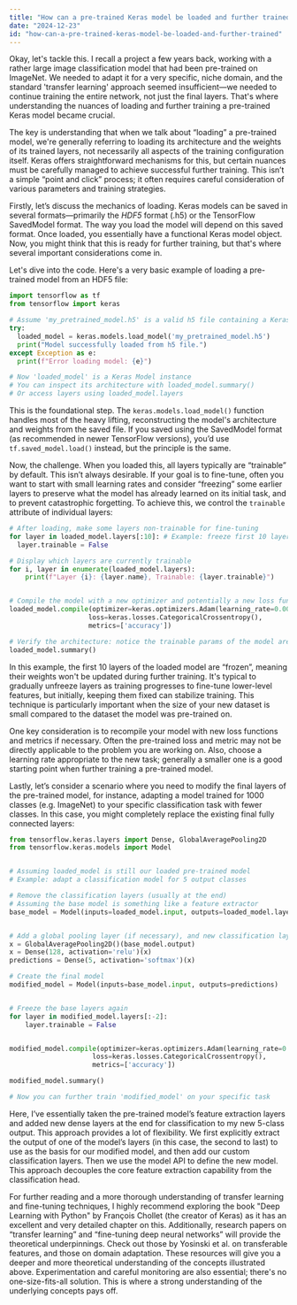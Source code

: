 ```yaml
---
title: "How can a pre-trained Keras model be loaded and further trained?"
date: "2024-12-23"
id: "how-can-a-pre-trained-keras-model-be-loaded-and-further-trained"
---
```


Okay, let's tackle this. I recall a project a few years back, working with a rather large image classification model that had been pre-trained on ImageNet. We needed to adapt it for a very specific, niche domain, and the standard 'transfer learning' approach seemed insufficient—we needed to continue training the entire network, not just the final layers. That's where understanding the nuances of loading and further training a pre-trained Keras model became crucial.

The key is understanding that when we talk about “loading” a pre-trained model, we're generally referring to loading its architecture and the weights of its trained layers, not necessarily all aspects of the training configuration itself. Keras offers straightforward mechanisms for this, but certain nuances must be carefully managed to achieve successful further training. This isn’t a simple “point and click” process; it often requires careful consideration of various parameters and training strategies.

Firstly, let’s discuss the mechanics of loading. Keras models can be saved in several formats—primarily the *HDF5* format (.h5) or the TensorFlow SavedModel format. The way you load the model will depend on this saved format. Once loaded, you essentially have a functional Keras model object. Now, you might think that this is ready for further training, but that's where several important considerations come in.

Let's dive into the code. Here's a very basic example of loading a pre-trained model from an HDF5 file:

```python
import tensorflow as tf
from tensorflow import keras

# Assume 'my_pretrained_model.h5' is a valid h5 file containing a Keras model
try:
  loaded_model = keras.models.load_model('my_pretrained_model.h5')
  print("Model successfully loaded from h5 file.")
except Exception as e:
  print(f"Error loading model: {e}")

# Now 'loaded_model' is a Keras Model instance
# You can inspect its architecture with loaded_model.summary()
# Or access layers using loaded_model.layers
```

This is the foundational step. The `keras.models.load_model()` function handles most of the heavy lifting, reconstructing the model's architecture and weights from the saved file. If you saved using the SavedModel format (as recommended in newer TensorFlow versions), you’d use `tf.saved_model.load()` instead, but the principle is the same.

Now, the challenge. When you loaded this, all layers typically are “trainable” by default. This isn’t always desirable. If your goal is to fine-tune, often you want to start with small learning rates and consider “freezing” some earlier layers to preserve what the model has already learned on its initial task, and to prevent catastrophic forgetting. To achieve this, we control the `trainable` attribute of individual layers:

```python
# After loading, make some layers non-trainable for fine-tuning
for layer in loaded_model.layers[:10]: # Example: freeze first 10 layers
  layer.trainable = False

# Display which layers are currently trainable
for i, layer in enumerate(loaded_model.layers):
    print(f"Layer {i}: {layer.name}, Trainable: {layer.trainable}")


# Compile the model with a new optimizer and potentially a new loss function
loaded_model.compile(optimizer=keras.optimizers.Adam(learning_rate=0.0001),
                    loss=keras.losses.CategoricalCrossentropy(),
                    metrics=['accuracy'])

# Verify the architecture: notice the trainable params of the model are reduced
loaded_model.summary()

```

In this example, the first 10 layers of the loaded model are “frozen”, meaning their weights won't be updated during further training. It's typical to gradually unfreeze layers as training progresses to fine-tune lower-level features, but initially, keeping them fixed can stabilize training. This technique is particularly important when the size of your new dataset is small compared to the dataset the model was pre-trained on.

One key consideration is to recompile your model with new loss functions and metrics if necessary. Often the pre-trained loss and metric may not be directly applicable to the problem you are working on. Also, choose a learning rate appropriate to the new task; generally a smaller one is a good starting point when further training a pre-trained model.

Lastly, let’s consider a scenario where you need to modify the final layers of the pre-trained model, for instance, adapting a model trained for 1000 classes (e.g. ImageNet) to your specific classification task with fewer classes. In this case, you might completely replace the existing final fully connected layers:

```python
from tensorflow.keras.layers import Dense, GlobalAveragePooling2D
from tensorflow.keras.models import Model


# Assuming loaded_model is still our loaded pre-trained model
# Example: adapt a classification model for 5 output classes

# Remove the classification layers (usually at the end)
# Assuming the base model is something like a feature extractor
base_model = Model(inputs=loaded_model.input, outputs=loaded_model.layers[-2].output)


# Add a global pooling layer (if necessary), and new classification layer
x = GlobalAveragePooling2D()(base_model.output)
x = Dense(128, activation='relu')(x)
predictions = Dense(5, activation='softmax')(x)

# Create the final model
modified_model = Model(inputs=base_model.input, outputs=predictions)


# Freeze the base layers again
for layer in modified_model.layers[:-2]:
    layer.trainable = False


modified_model.compile(optimizer=keras.optimizers.Adam(learning_rate=0.0001),
                     loss=keras.losses.CategoricalCrossentropy(),
                     metrics=['accuracy'])

modified_model.summary()

# Now you can further train 'modified_model' on your specific task
```

Here, I’ve essentially taken the pre-trained model’s feature extraction layers and added new dense layers at the end for classification to my new 5-class output. This approach provides a lot of flexibility. We first explicitly extract the output of one of the model’s layers (in this case, the second to last) to use as the basis for our modified model, and then add our custom classification layers. Then we use the model API to define the new model. This approach decouples the core feature extraction capability from the classification head.

For further reading and a more thorough understanding of transfer learning and fine-tuning techniques, I highly recommend exploring the book "Deep Learning with Python" by François Chollet (the creator of Keras) as it has an excellent and very detailed chapter on this. Additionally, research papers on “transfer learning” and “fine-tuning deep neural networks” will provide the theoretical underpinnings. Check out those by Yosinski et al. on transferable features, and those on domain adaptation. These resources will give you a deeper and more theoretical understanding of the concepts illustrated above. Experimentation and careful monitoring are also essential; there's no one-size-fits-all solution. This is where a strong understanding of the underlying concepts pays off.
